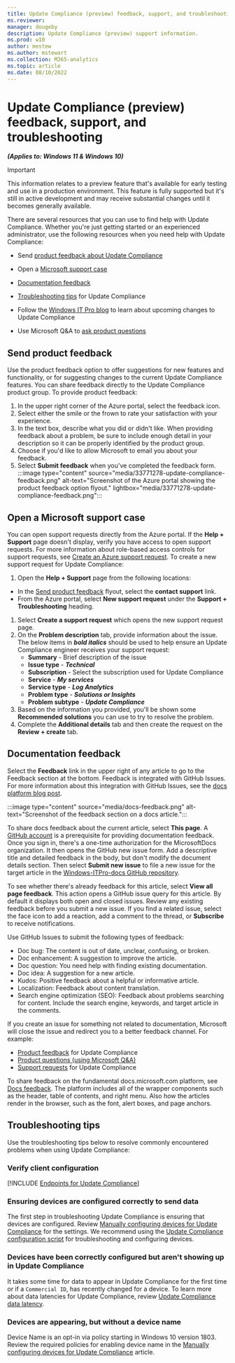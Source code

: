 ```yaml
---
title: Update Compliance (preview) feedback, support, and troubleshooting
ms.reviewer: 
manager: dougeby
description: Update Compliance (preview) support information.
ms.prod: w10
author: mestew
ms.author: mstewart
ms.collection: M365-analytics
ms.topic: article
ms.date: 08/10/2022
---
```


# Update Compliance (preview) feedback, support, and troubleshooting

<!-- MAX6325272, OS33771278 -->
***(Applies to: Windows 11 & Windows 10)***

> [!IMPORTANT]
> This information relates to a preview feature that's available for early testing and use in a production environment. This feature is fully supported but it's still in active development and may receive substantial changes until it becomes generally available.

There are several resources that you can use to find help with Update Compliance. Whether you're just getting started or an experienced administrator, use the following resources when you need help with Update Compliance:

- Send [product feedback about Update Compliance](#send-product-feedback)
- Open a [Microsoft support case](#open-a-microsoft-support-case)

- [Documentation feedback](#documentation-feedback)
- [Troubleshooting tips](#troubleshooting-tips) for Update Compliance
- Follow the [Windows IT Pro blog](https://techcommunity.microsoft.com/t5/windows-it-pro-blog/bg-p/Windows10Blog) to learn about upcoming changes to Update Compliance
- Use Microsoft Q&A to [ask product questions](/answers/products/)

## Send product feedback

Use the product feedback option to offer suggestions for new features and functionality, or for suggesting changes to the current Update Compliance features. You can share feedback directly to the Update Compliance product group. To provide product feedback:

1. In the upper right corner of the Azure portal, select the feedback icon.
1. Select either the smile or the frown to rate your satisfaction with your experience.
1. In the text box, describe what you did or didn't like. When providing feedback about a problem, be sure to include enough detail in your description so it can be properly identified by the product group.
1. Choose if you'd like to allow Microsoft to email you about your feedback.
1. Select **Submit feedback** when you've completed the feedback form.
:::image type="content" source="media/33771278-update-compliance-feedback.png" alt-text="Screenshot of the Azure portal showing the product feedback option flyout." lightbox="media/33771278-update-compliance-feedback.png":::

## Open a Microsoft support case

You can open support requests directly from the Azure portal. If  the **Help + Support** page doesn't display, verify you have access to open support requests. For more information about role-based access controls for support requests, see [Create an Azure support request](/azure/azure-portal/supportability/how-to-create-azure-support-request). To create a new support request for Update Compliance:

1. Open the **Help + Support** page from the following locations: 
  - In the [Send product feedback](#send-product-feedback) flyout, select the **contact support** link.
  - From the Azure portal, select **New support request** under the **Support + Troubleshooting** heading.
1. Select **Create a support request** which opens the new support request page. 
1. On the **Problem description** tab, provide information about the issue. The below items in ***bold italics*** should be used to help ensure an Update Compliance engineer receives your support request: 
   - **Summary** - Brief description of the issue
   - **Issue type** - ***Technical***
   - **Subscription** - Select the subscription used for Update Compliance
   - **Service** - ***My services***
   - **Service type** - ***Log Analytics***
   - **Problem type** - ***Solutions or Insights***
   - **Problem subtype** - ***Update Compliance***
1. Based on the information you provided, you'll be shown some **Recommended solutions** you can use to try to resolve the problem.
1. Complete the **Additional details** tab and then create the request on the **Review + create** tab.

## Documentation feedback

Select the **Feedback** link in the upper right of any article to go to the Feedback section at the bottom. Feedback is integrated with GitHub Issues. For more information about this integration with GitHub Issues, see the [docs platform blog post](/teamblog/a-new-feedback-system-is-coming-to-docs).

:::image type="content" source="media/docs-feedback.png" alt-text="Screenshot of the feedback section on a docs article.":::

To share docs feedback about the current article, select **This page**. A [GitHub account](https://github.com/join) is a prerequisite for providing documentation feedback. Once you sign in, there's a one-time authorization for the MicrosoftDocs organization. It then opens the GitHub new issue form. Add a descriptive title and detailed feedback in the body, but don't modify the document details section. Then select **Submit new issue** to file a new issue for the target article in the [Windows-ITPro-docs GitHub repository](https://github.com/MicrosoftDocs/windows-itpro-docs/issues).

To see whether there's already feedback for this article, select **View all page feedback**. This action opens a GitHub issue query for this article. By default it displays both open and closed issues. Review any existing feedback before you submit a new issue. If you find a related issue, select the face icon to add a reaction, add a comment to the thread, or **Subscribe** to receive notifications.

Use GitHub Issues to submit the following types of feedback:

- Doc bug: The content is out of date, unclear, confusing, or broken.
- Doc enhancement: A suggestion to improve the article.
- Doc question: You need help with finding existing documentation.
- Doc idea: A suggestion for a new article.
- Kudos: Positive feedback about a helpful or informative article.
- Localization: Feedback about content translation.
- Search engine optimization (SEO): Feedback about problems searching for content. Include the search engine, keywords, and target article in the comments.

If you create an issue for something not related to documentation, Microsoft will close the issue and redirect you to a better feedback channel. For example:

- [Product feedback](#send-product-feedback) for Update Compliance
- [Product questions (using Microsoft Q&A)](/answers/products/)
- [Support requests](#open-a-microsoft-support-case) for Update Compliance

To share feedback on the fundamental docs.microsoft.com platform, see [Docs feedback](https://aka.ms/sitefeedback). The platform includes all of the wrapper components such as the header, table of contents, and right menu. Also how the articles render in the browser, such as the font, alert boxes, and page anchors.

## Troubleshooting tips

Use the troubleshooting tips below to resolve commonly encountered problems when using Update Compliance:

### Verify client configuration

<!--Using include for verifying device configuration-->
[!INCLUDE [Endpoints for Update Compliance](./includes/update-compliance-verify-device-configuration.md)]

### Ensuring devices are configured correctly to send data

The first step in troubleshooting Update Compliance is ensuring that devices are configured. Review [Manually configuring devices for Update Compliance](update-compliance-v2-configuration-manual.md) for the settings. We recommend using the [Update Compliance configuration script](update-compliance-v2-configuration-script.md) for troubleshooting and configuring devices.

### Devices have been correctly configured but aren't showing up in Update Compliance

It takes some time for data to appear in Update Compliance for the first time or if a `Commercial ID`, has recently changed for a device. To learn more about data latencies for Update Compliance, review [Update Compliance data latency](update-compliance-v2-use.md#update-compliance-data-latency).

### Devices are appearing, but without a device name

Device Name is  an opt-in via policy starting in Windows 10 version 1803. Review the required policies for enabling device name in the [Manually configuring devices for Update Compliance](update-compliance-v2-configuration-manual.md) article.
